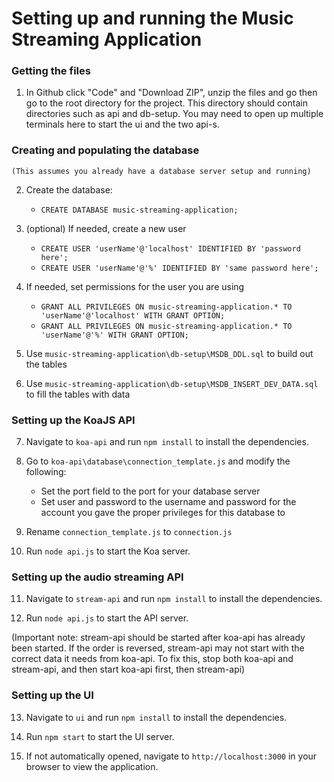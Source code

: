 # Setting up and running the Music Streaming Application
### Getting the files

1. In Github click "Code" and "Download ZIP", unzip the files and go then go to the root directory for the project. This directory should contain directories such as api and db-setup. You may need to open up multiple terminals here to start the ui and the two api-s.


### Creating and populating the database
	(This assumes you already have a database server setup and running)

2. Create the database:
	- `CREATE DATABASE music-streaming-application;`
	
3. (optional) If needed, create a new user
	- `CREATE USER 'userName'@'localhost' IDENTIFIED BY 'password here';`
	- `CREATE USER 'userName'@'%' IDENTIFIED BY 'same password here';`
	
4. If needed, set permissions for the user you are using
	- `GRANT ALL PRIVILEGES ON music-streaming-application.* TO 'userName'@'localhost' WITH GRANT OPTION;`
	- `GRANT ALL PRIVILEGES ON music-streaming-application.* TO 'userName'@'%' WITH GRANT OPTION;`


5. Use `music-streaming-application\db-setup\MSDB_DDL.sql` to build out the tables

6. Use `music-streaming-application\db-setup\MSDB_INSERT_DEV_DATA.sql` to fill the tables with data

### Setting up the KoaJS API

7. Navigate to `koa-api` and run `npm install` to install the dependencies.


8. Go to `koa-api\database\connection_template.js` and modify the following:

   - Set the port field to the port for your database server
   - Set user and password to the username and password for the account you gave the proper privileges for this database to
   
9. Rename `connection_template.js` to `connection.js`


10. Run `node api.js` to start the Koa server.


### Setting up the audio streaming API


11. Navigate to `stream-api` and run `npm install` to install the dependencies.


12. Run `node api.js` to start the API server. 


(Important note: stream-api should be started after koa-api has already been started. If the order is reversed, stream-api may not start with the correct data it needs from koa-api. To fix this, stop both koa-api and stream-api, and then start koa-api first, then stream-api)


### Setting up the UI


13. Navigate to `ui` and run `npm install` to install the dependencies.


14. Run `npm start` to start the UI server.


15. If not automatically opened, navigate to `http://localhost:3000` in your browser to view the application.
